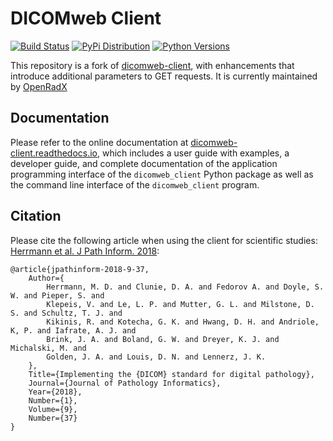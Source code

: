 # DICOMweb Client

[![Build Status](https://github.com/openradx/pydicomweb/actions/workflows/run_unit_tests.yml/badge.svg)](https://github.com/openradx/pydicomweb/actions)
[![PyPi Distribution](https://img.shields.io/pypi/v/pydicomweb-client.svg)](https://pypi.python.org/pypi/pydicomweb-client/)
[![Python Versions](https://img.shields.io/pypi/pyversions/pydicomweb-client.svg)](https://pypi.org/project/pydicomweb-client/)

This repository is a fork of [dicomweb-client](https://github.com/openradx/pydicomweb), with enhancements that introduce additional parameters to GET requests. It is currently maintained by [OpenRadX](https://github.com/openradx)

## Documentation

Please refer to the online documentation at [dicomweb-client.readthedocs.io](https://dicomweb-client.readthedocs.io), which includes a user guide with examples, a developer guide, and complete documentation of the application programming interface of the `dicomweb_client` Python package as well as the command line interface of the `dicomweb_client` program.



## Citation

Please cite the following article when using the client for scientific studies: [Herrmann et al. J Path Inform. 2018](http://www.jpathinformatics.org/article.asp?issn=2153-3539;year=2018;volume=9;issue=1;spage=37;epage=37;aulast=Herrmann):

```None
@article{jpathinform-2018-9-37,
    Author={
        Herrmann, M. D. and Clunie, D. A. and Fedorov A. and Doyle, S. W. and Pieper, S. and
        Klepeis, V. and Le, L. P. and Mutter, G. L. and Milstone, D. S. and Schultz, T. J. and
        Kikinis, R. and Kotecha, G. K. and Hwang, D. H. and Andriole, K, P. and Iafrate, A. J. and
        Brink, J. A. and Boland, G. W. and Dreyer, K. J. and Michalski, M. and
        Golden, J. A. and Louis, D. N. and Lennerz, J. K.
    },
    Title={Implementing the {DICOM} standard for digital pathology},
    Journal={Journal of Pathology Informatics},
    Year={2018},
    Number={1},
    Volume={9},
    Number={37}
}

```

